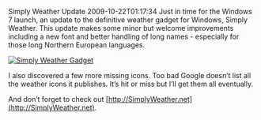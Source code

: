 Simply Weather Update
2009-10-22T01:17:34
Just in time for the Windows 7 launch, an update to the definitive weather gadget for Windows, Simply Weather. This update makes some minor but welcome improvements including a new font and better handling of long names - especially for those long Northern European languages.

[![Simply Weather Gadget](/cdn/images/blog/SimplyWeatherUpdate_128F2/20091021_2101_thumb.png)](/cdn/images/blog/SimplyWeatherUpdate_128F2/20091021_2101.png)

I also discovered a few more missing icons. Too bad Google doesn’t list all the weather icons it publishes. It’s hit or miss but I’ll get them all eventually.

And don’t forget to check out [http://SimplyWeather.net](http://SimplyWeather.net).
